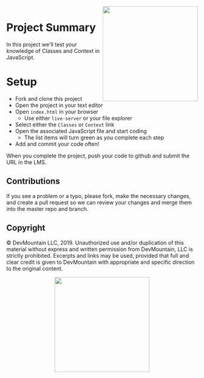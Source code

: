 <img src="https://s3.amazonaws.com/devmountain/readme-logo.png" width="250" align="right">

# Project Summary

In this project we'll test your knowledge of Classes and Context in JavaScript.

# Setup

* Fork and clone this project
* Open the project in your text editor
* Open `index.html` in your browser
  * Use either `live-server` or your file explorer
* Select either the `Classes` or `Context` link
* Open the associated JavaScript file and start coding
  * The list items will turn green as you complete each step
* Add and commit your code often!

When you complete the project, push your code to github and submit the URL in the LMS.

## Contributions

If you see a problem or a typo, please fork, make the necessary changes, and create a pull request so we can review your changes and merge them into the master repo and branch.

## Copyright

© DevMountain LLC, 2019. Unauthorized use and/or duplication of this material without express and written permission from DevMountain, LLC is strictly prohibited. Excerpts and links may be used, provided that full and clear credit is given to DevMountain with appropriate and specific direction to the original content.

<p align="center">
<img src="https://s3.amazonaws.com/devmountain/readme-logo.png" width="250">
</p>
